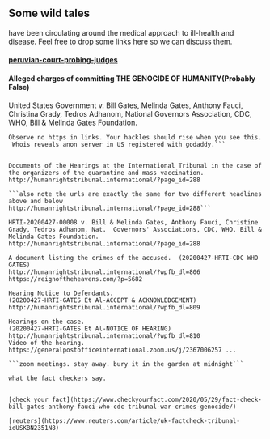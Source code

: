 ## Some wild tales 
have been circulating around the medical approach to ill-health and disease. Feel free to drop some links here so we can discuss them. 

#### [peruvian-court-probing-judges](https://sputniknews.com/latam/202101121081739595-peruvian-court-probing-judges-ruling-alleging-soros-bill-gates-are-creators-of-covid-19-pandemic/)


#### Alleged charges of committing THE GENOCIDE OF HUMANITY(Probably False)


 United States Government v. Bill Gates, Melinda Gates, Anthony Fauci, Christina Grady, Tedros Adhanom, National Governors Association, CDC, WHO, Bill & Melinda Gates Foundation.

   ```Some thoughts when looking at this one. 
   Observe no https in links. Your hackles should rise when you see this. 
    Whois reveals anon server in US registered with godaddy.```

 
 Documents of the Hearings at the International Tribunal in the case of the organizers of the quarantine and mass vaccination.
 http://humanrightstribunal.international/?page_id=288

 ```also note the urls are exactly the same for two different headlines above and below
 http://humanrightstribunal.international/?page_id=288```
 
 HRTI-20200427-00008 v. Bill & Melinda Gates, Anthony Fauci, Christine Grady, Tedros Adhanom, Nat.  Governors' Associations, CDC, WHO, Bill & Melinda Gates Foundation.
 http://humanrightstribunal.international/?page_id=288

 A document listing the crimes of the accused.  (20200427-HRTI-CDC WHO GATES)
 http://humanrightstribunal.international/?wpfb_dl=806
 https://reignoftheheavens.com/?p=5682
 
 Hearing Notice to Defendants.
 (20200427-HRTI-GATES Et Al-ACCEPT & ACKNOWLEDGEMENT)
 http://humanrightstribunal.international/?wpfb_dl=809

 Hearings on the case.
 (20200427-HRTI-GATES Et Al-NOTICE OF HEARING)
 http://humanrightstribunal.international/?wpfb_dl=810
 Video of the hearing.
 https://generalpostofficeinternational.zoom.us/j/2367006257 ...

 ```zoom meetings. stay away. bury it in the garden at midnight```

what the fact checkers say.


 [check your fact](https://www.checkyourfact.com/2020/05/29/fact-check-bill-gates-anthony-fauci-who-cdc-tribunal-war-crimes-genocide/)

 [reuters](https://www.reuters.com/article/uk-factcheck-tribunal-idUSKBN2351N8)